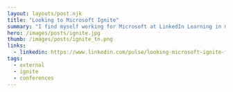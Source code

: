 ```yaml
---
layout: layouts/post.njk
title: "Looking to Microsoft Ignite"
summary: "I find myself working for Microsoft at LinkedIn Learning in my very first Microsoft conference...Ignite. Needless to say, I feel a bit like a fish out of water, really more like a cat that's been adopted by a giraffe family. Here's what I'll be looking for during the week."
hero: /images/posts/ignite.jpg
thumb: /images/posts/ignite_tn.png
links:
  - linkedin: https://www.linkedin.com/pulse/looking-microsoft-ignite-first-time-attendee-journey-find-villalobos
tags:
  - external
  - ignite
  - conferences
---
```


